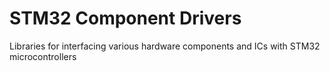 # STM32 Component Drivers

Libraries for interfacing various hardware components and ICs with STM32 microcontrollers